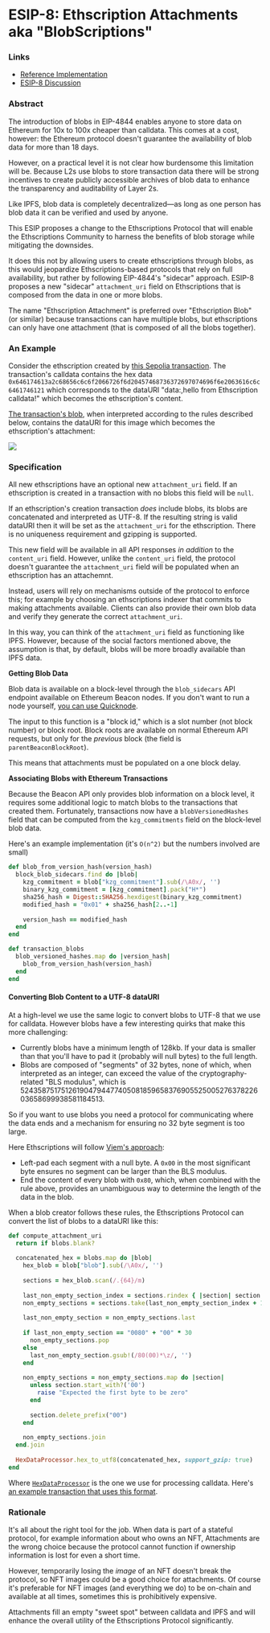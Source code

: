 # ESIP-8: Ethscription Attachments aka "BlobScriptions"

### Links <a href="#abstract" id="abstract"></a>

* [Reference Implementation](https://github.com/0xFacet/ethscriptions-indexer/pull/60)
* [ESIP-8 Discussion](https://github.com/ethscriptions-protocol/ESIP-Discussion/issues/17)

### Abstract <a href="#abstract" id="abstract"></a>

The introduction of blobs in EIP-4844 enables anyone to store data on Ethereum for 10x to 100x cheaper than calldata. This comes at a cost, however: the Ethereum protocol doesn't guarantee the availability of blob data for more than 18 days.

However, on a practical level it is not clear how burdensome this limitation will be. Because L2s use blobs to store transaction data there will be strong incentives to create publicly accessible archives of blob data to enhance the transparency and auditability of Layer 2s.

Like IPFS, blob data is completely decentralized—as long as one person has blob data it can be verified and used by anyone.

This ESIP proposes a change to the Ethscriptions Protocol that will enable the Ethscriptions Community to harness the benefits of blob storage while mitigating the downsides.

It does this not by allowing users to create ethscriptions through blobs, as this would jeopardize Ethscriptions-based protocols that rely on full availability, but rather by following EIP-4844's "sidecar" approach. ESIP-8 proposes a new "sidecar" `attachment_uri` field on Ethscriptions that is composed from the data in one or more blobs.

The name "Ethscription Attachment" is preferred over "Ethscription Blob" (or similar) because transactions can have multiple blobs, but ethscriptions can only have one attachment (that is composed of all the blobs together).

### An Example <a href="#specification" id="specification"></a>

Consider the ethscription created by [this Sepolia transaction](https://sepolia.etherscan.io/tx/0x9974e00efaf403ea1acb3bf301532cf992e339506f5a5d7572d8fc99fb9f1284). The transaction's calldata contains the hex data `0x646174613a2c68656c6c6f2066726f6d20457468736372697074696f6e2063616c6c6461746121` which corresponds to the dataURI "data:,hello from Ethscription calldata!" which becomes the ethscription's content.

[The transaction's blob](https://sepolia.etherscan.io/blob/0x016b807164821f35e5133694a762ba57f12dcbd06fe106265dd10ffc84890b45?bid=430235), when interpreted according to the rules described below, contains the dataURI for this image which becomes the ethscription's attachment:

![](<../.gitbook/assets/Voyager\_golden\_record\_82\_feeding copy-min.png>)

### Specification <a href="#specification" id="specification"></a>

All new ethscriptions have an optional new `attachment_uri` field. If an ethscription is created in a transaction with no blobs this field will be `null`.&#x20;

If an ethscription's creation transaction _does_ include blobs, its blobs are concatenated and interpreted as UTF-8. If the resulting string is valid dataURI then it will be set as the `attachment_uri` for the ethscription. There is no uniqueness requirement and gzipping is supported.

This new field will be available in all API responses _in addition_ to the `content_uri` field. However, unlike the `content_uri` field, the protocol doesn't guarantee the `attachment_uri` field will be populated when an ethscription has an attachemnt.

Instead, users will rely on mechanisms outside of the protocol to enforce this; for example by choosing an ethscriptions indexer that commits to making attachments available. Clients can also provide their own blob data and verify they generate the correct `attachment_uri`.

In this way, you can think of the `attachment_uri` field as functioning like IPFS. However, because of the social factors mentioned above, the assumption is that, by default, blobs will be more broadly available than IPFS data.

**Getting Blob Data**

Blob data is available on a block-level through the `blob_sidecars` API endpoint available on Ethereum Beacon nodes. If you don't want to run a node yourself, [you can use Quicknode](https://www.quicknode.com/docs/ethereum/eth-v1-beacon-blob\_sidecars-id).

The input to this function is a "block id," which is a slot number (not block number) or block root. Block roots are available on normal Ethereum API requests, but only for the _previous_ block (the field is `parentBeaconBlockRoot`).

This means that attachments must be populated on a one block delay.

**Associating Blobs with Ethereum Transactions**

Because the Beacon API only provides blob information on a block level, it requires some additional logic to match blobs to the transactions that created them. Fortunately, transactions now have a `blobVersionedHashes` field that can be computed from the `kzg_commitments` field on the block-level blob data.

Here's an example implementation (it's `O(n^2)` but the numbers involved are small)

```ruby
def blob_from_version_hash(version_hash)
  block_blob_sidecars.find do |blob|
    kzg_commitment = blob["kzg_commitment"].sub(/\A0x/, '')
    binary_kzg_commitment = [kzg_commitment].pack("H*")
    sha256_hash = Digest::SHA256.hexdigest(binary_kzg_commitment)
    modified_hash = "0x01" + sha256_hash[2..-1]
    
    version_hash == modified_hash
  end
end

def transaction_blobs
  blob_versioned_hashes.map do |version_hash|
    blob_from_version_hash(version_hash)
  end
end
```

#### Converting Blob Content to a UTF-8 dataURI

At a high-level we use the same logic to convert blobs to UTF-8 that we use for calldata. However blobs have a few interesting quirks that make this more challenging:

* Currently blobs have a minimum length of 128kb. If your data is smaller than that you'll have to pad it (probably will null bytes) to the full length.
* Blobs are composed of "segments" of 32 bytes, none of which, when interpreted as an integer, can exceed the value of the cryptography-related "BLS modulus", which is 52435875175126190479447740508185965837690552500527637822603658699938581184513.

So if you want to use blobs you need a protocol for communicating where the data ends and a mechanism for ensuring no 32 byte segment is too large.

Here Ethscriptions will follow [Viem's approach](https://github.com/wevm/viem/blob/main/src/utils/blob/toBlobs.ts):

* Left-pad each segment with a null byte. A `0x00` in the most significant byte ensures no segment can be larger than the BLS modulus.
* End the content of every blob with `0x80`, which, when combined with the rule above, provides an unambiguous way to determine the length of the data in the blob.

When a blob creator follows these rules, the Ethscriptions Protocol can convert the list of blobs to a dataURI like this:

```ruby
def compute_attachment_uri
  return if blobs.blank?
  
  concatenated_hex = blobs.map do |blob|
    hex_blob = blob["blob"].sub(/\A0x/, '')
    
    sections = hex_blob.scan(/.{64}/m)
    
    last_non_empty_section_index = sections.rindex { |section| section != '00' * 32 }
    non_empty_sections = sections.take(last_non_empty_section_index + 1)
    
    last_non_empty_section = non_empty_sections.last
    
    if last_non_empty_section == "0080" + "00" * 30
      non_empty_sections.pop
    else
      last_non_empty_section.gsub!(/80(00)*\z/, '')
    end
    
    non_empty_sections = non_empty_sections.map do |section|
      unless section.start_with?('00')
        raise "Expected the first byte to be zero"
      end
      
      section.delete_prefix("00")
    end
    
    non_empty_sections.join
  end.join
  
  HexDataProcessor.hex_to_utf8(concatenated_hex, support_gzip: true)
end
```

Where [`HexDataProcessor`](https://github.com/0xFacet/ethscriptions-indexer/blob/main/lib/hex\_data\_processor.rb) is the one we use for processing calldata. Here's [an example transaction that uses this format](https://sepolia.etherscan.io/tx/0xc6032f926842060d5556eccecd7cd5cec49cdfd3cad03a6caa7a6efe5e248b9b).

### Rationale <a href="#rationale" id="rationale"></a>

It's all about the right tool for the job. When data is part of a stateful protocol, for example information about who owns an NFT, Attachments are the wrong choice because the protocol cannot function if ownership information is lost for even a short time.

However, temporarily losing the _image_ of an NFT doesn't break the protocol, so NFT images could be a good choice for attachments. Of course it's preferable for NFT images (and everything we do) to be on-chain and available at all times, sometimes this is prohibitively expensive.

Attachments fill an empty "sweet spot" between calldata and IPFS and will enhance the overall utility of the Ethscriptions Protocol significantly.
